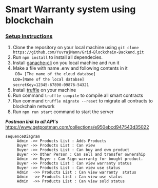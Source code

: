 # Smart Warranty system using blockchain

### <ins>Setup Instructions</ins>
1. Clone the repository on your local machine using `git clone https://github.com/YuvrajMann/Grid-Blockchain-Backend.git`
2.  Run `npm install` to install all dependecies.
3. Install [ganache-cli](https://github.com/trufflesuite/ganache-cli#readme) on you local machine and run it
4.  Make a file with name .env and following contents in it    
``
DB= [The name of the cloud databse]``<br>
``LDB=[Name of the local databse]   ``<br>
``secretKey=12345-67890-09876-54321``
5. Install [truffle](https://www.npmjs.com/package/truffle) on your machine
6. Run command `truffle compile` to compile all smart contracts
7. Run command `truffle migrate --reset` to migrate all contracts to blockchain network
8. Run `npm run start` command to start the server

***Postman link to all API's***
https://www.getpostman.com/collections/e950ebcd947543d35022 

```mermaid
sequenceDiagram
	 Admin ->> Products List : Adds Products  
	 Buyer ->> Products List : Can view
	 Buyer ->> Products List : Can buy and own product
	 Buyer ->> Other Person : Can sell and transfer ownership
	 Admin ->> Buyer : Can Sign warranty for bought product.
	 Buyer ->> Products List : Can view warranty status 
	 Buyer ->> Products List : Can view use status
	 Admin  ->> Products List : Can view warranty  status
	 Admin  ->> Products List : Can view use status
	 Admin  ->> Products List : Can view sold status
```
